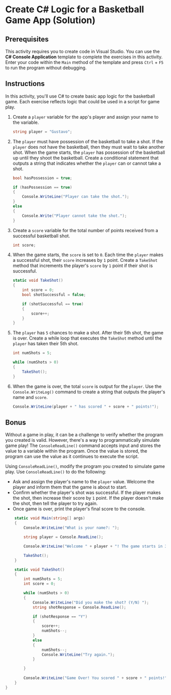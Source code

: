 # Create C# Logic for a Basketball Game App (Solution)

## Prerequisites

This activity requires you to create code in Visual Studio. You can use the **C# Console Application** template to complete the exercises in this activity. Enter your code within the `Main` method of the template and press `Ctrl` + `F5` to run the program without debugging.

## Instructions

In this activity, you'll use C# to create basic app logic for the basketball game. Each exercise reflects logic that could be used in a script for game play.

1. Create a `player` variable for the app's player and assign your name to the variable.

    ```csharp
    string player = "Gustavo";
    ```

1. The `player` must have possession of the basketball to take a shot. If the `player` does not have the basketball, then they must wait to take another shot. When the game starts, the `player` has possession of the basketball up until they shoot the basketball. Create a conditional statement that outputs a string that indicates whether the `player` can or cannot take a shot.

    ```csharp
    bool hasPossession = true;
    
    if (hasPossession == true)
    {
        Console.WriteLine("Player can take the shot.");
    }
    else
    {
        Console.Write("Player cannot take the shot.");
    }
    ```

1. Create a `score` variable for the total number of points received from a successful basketball shot.

    ```csharp
    int score;
    ```

1. When the game starts, the `score` is set to `0`. Each time the `player` makes a successful shot, their `score` increases by `1` point. Create a `TakeShot` method that increments the player's `score` by `1` point if their shot is successful.

    ```csharp
    static void TakeShot()
    {
        int score = 0;
        bool shotSuccessful = false;

        if (shotSuccessful == true)
        {
            score++;
        }
    }
    ```

1. The `player` has `5` chances to make a shot. After their 5th shot, the game is over. Create a while loop that executes the `TakeShot` method until the `player` has taken their 5th shot.

    ```csharp
    int numShots = 5;
    
    while (numShots > 0)
    {
        TakeShot();
    }
    ```

1. When the game is over, the total `score` is output for the `player`. Use the `Console.WriteLog()` command to create a string that outputs the player's name and `score`.

    ```csharp
    Console.WriteLine(player + " has scored " + score + " points!");
    ``````

## Bonus

Without a game in play, it can be a challenge to verify whether the program you created is valid. However, there's a way to programmatically simulate game play! The `ConsoleReadLine()` command accepts input and stores the value to a variable within the program. Once the value is stored, the program can use the value as it continues to execute the script.

Using `ConsoleReadLine()`, modify the program you created to simulate game play. Use `ConsoleReadLine()` to do the following:

- Ask and assign the player's name to the `player` value. Welcome the player and inform them that the game is about to start.
- Confirm whether the player's shot was successful. If the player makes the shot, then increase their score by `1` point. If the player doesn't make the shot, then tell the player to try again.
- Once game is over, print the player's final score to the console.

```csharp
    static void Main(string[] args)
    {
        Console.WriteLine("What is your name?: ");

        string player = Console.ReadLine();

        Console.WriteLine("Welcome " + player + "! The game starts in 3...2...1..Go!");

        TakeShot();
    }

    static void TakeShot()
    {
        int numShots = 5;
        int score = 0;

        while (numShots > 0)
        {
            Console.WriteLine("Did you make the shot? (Y/N) ");
            string shotResponse = Console.ReadLine();

            if (shotResponse == "Y")
            {
                score++;
                numShots--;
            }
            else
            {
                numShots--;
                Console.WriteLine("Try again.");
            }

        }
        
        Console.WriteLine("Game Over! You scored " + score + " points!");
    }
}
```